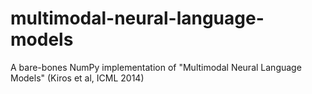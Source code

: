 # multimodal-neural-language-models
A bare-bones NumPy implementation of "Multimodal Neural Language Models" (Kiros et al, ICML 2014)
